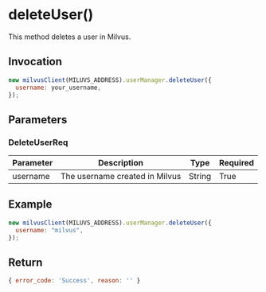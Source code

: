 # deleteUser()

This method deletes a user in Milvus.

## Invocation

```javascript
new milvusClient(MILUVS_ADDRESS).userManager.deleteUser({
  username: your_username,
});
```

## Parameters

### DeleteUserReq

| Parameter | Description                        | Type   | Required |
| --------- | ---------------------------------- | ------ | -------- |
| username  | The username created in Milvus     | String | True     |

## Example

```javascript
new milvusClient(MILUVS_ADDRESS).userManager.deleteUser({
  username: "milvus",
});
```

## Return

```javascript
{ error_code: 'Success', reason: '' }
```
